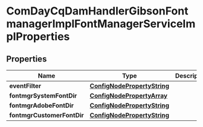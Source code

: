 
# ComDayCqDamHandlerGibsonFontmanagerImplFontManagerServiceImplProperties

## Properties
Name | Type | Description | Notes
------------ | ------------- | ------------- | -------------
**eventFilter** | [**ConfigNodePropertyString**](ConfigNodePropertyString.md) |  |  [optional]
**fontmgrSystemFontDir** | [**ConfigNodePropertyArray**](ConfigNodePropertyArray.md) |  |  [optional]
**fontmgrAdobeFontDir** | [**ConfigNodePropertyString**](ConfigNodePropertyString.md) |  |  [optional]
**fontmgrCustomerFontDir** | [**ConfigNodePropertyString**](ConfigNodePropertyString.md) |  |  [optional]



